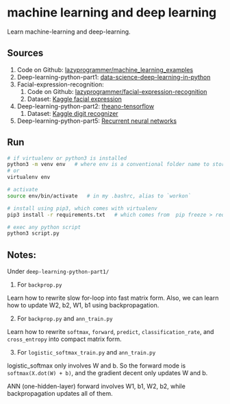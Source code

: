 # machine learning and deep learning
Learn machine-learning and deep-learning.

## Sources
1. Code on Github: [lazyprogrammer/machine_learning_examples](https://github.com/lazyprogrammer/machine_learning_examples/)
2. Deep-learning-python-part1: [data-science-deep-learning-in-python](https://www.udemy.com/data-science-deep-learning-in-python/)
3. Facial-expression-recognition:
	1. Code on Github: [lazyprogrammer/facial-expression-recognition](https://github.com/lazyprogrammer/facial-expression-recognition)
	2. Dataset: [Kaggle facial expression](https://www.kaggle.com/c/challenges-in-representation-learning-facial-expression-recognition-challenge)
4. Deep-learning-python-part2: [theano-tensorflow](https://www.udemy.com/data-science-deep-learning-in-theano-tensorflow/)
	1. Dataset: [Kaggle digit recognizer](https://www.kaggle.com/c/digit-recognizer)
5. Deep-learning-python-part5: [Recurrent neural networks](https://www.udemy.com/deep-learning-recurrent-neural-networks-in-python)

## Run
```bash
# if virtualenv or python3 is installed
python3 -m venv env   # where env is a conventional folder name to store all the scripts and dependencies
# or 
virtualenv env

# activate
source env/bin/activate   # in my .bashrc, alias to `workon`

# install using pip3, which comes with virtualenv
pip3 install -r requirements.txt   # which comes from  pip freeze > requirements.txt

# exec any python script
python3 script.py
```



## Notes:
Under `deep-learning-python-part1/`
1. For `backprop.py`

Learn how to rewrite slow for-loop into fast matrix form. Also, we can learn how to update W2, b2, W1, b1 using backpropagation.

2. For `backprop.py` and `ann_train.py`

Learn how to rewrite `softmax`, `forward`, `predict`, `classification_rate`, and `cross_entropy` into compact matrix form.

3. For `logistic_softmax_train.py` and `ann_train.py`

logistic_softmax only involves W and b. So the forward mode is `softmax(X.dot(W) + b)`, and the gradient decent only updates W and b.

ANN (one-hidden-layer) forward involves W1, b1, W2, b2, while backpropagation updates all of them. 
